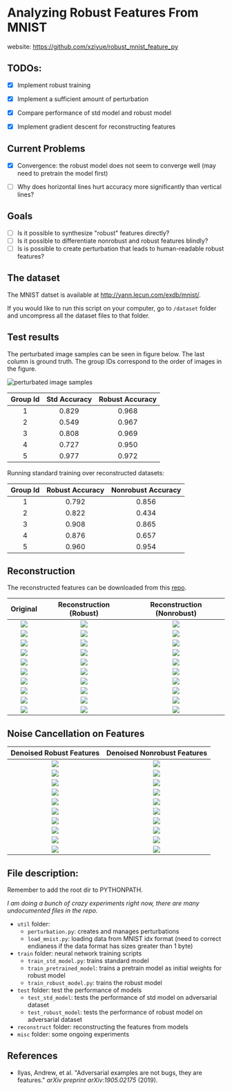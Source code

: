 # Analyzing Robust Features From MNIST

website: <https://github.com/xziyue/robust_mnist_feature_py>

## TODOs:

- [x] Implement robust training

- [x] Implement a sufficient amount of perturbation

- [x] Compare performance of std model and robust model

- [x] Implement gradient descent for reconstructing features

## Current Problems

- [x] Convergence: the robust model does not seem to converge well (may need to pretrain the model first)

- [ ] Why does horizontal lines hurt accuracy more significantly than vertical lines?

## Goals

- [ ] Is it possible to synthesize "robust" features directly?
- [ ] Is it possible to differentiate nonrobust and robust features blindly?
- [ ] Is is possible to create perturbation that leads to human-readable robust features?

## The dataset

The MNIST datset is available at <http://yann.lecun.com/exdb/mnist/>.

If you would like to run this script on your computer, go to `/dataset` folder and uncompress all the dataset files to that folder.

## Test results

The perturbated image samples can be seen in figure below. The last column is ground truth. The group IDs correspond to the order
of images in the figure.

![perturbated image samples](images/data_sample.png)


| Group Id | Std Accuracy | Robust Accuracy|
|:---:|:---:|:---:|
|1| 0.829 | 0.968 |
|2| 0.549 | 0.967 |
|3| 0.808 | 0.969 |
|4| 0.727 | 0.950 |
|5| 0.977 | 0.972 |

Running standard training over reconstructed datasets:

| Group Id | Robust Accuracy | Nonrobust Accuracy|
|:---:|:---:|:---:|
|1| 0.792 | 0.856 |
|2| 0.822 | 0.434 |
|3| 0.908 | 0.865 |
|4| 0.876 | 0.657 |
|5| 0.960 | 0.954 |

## Reconstruction

The reconstructed features can be downloaded from this [repo](https://github.com/xziyue/MNIST_Features).

|Original|Reconstruction (Robust)|Reconstruction (Nonrobust)|
|:---:|:---:|:---:|
|![](images/original_0.png)|![](images/robust_recon_0.png)|![](images/nonrobust_recon_0.png)|
|![](images/original_1.png)|![](images/robust_recon_1.png)|![](images/nonrobust_recon_1.png)|
|![](images/original_2.png)|![](images/robust_recon_2.png)|![](images/nonrobust_recon_2.png)|
|![](images/original_3.png)|![](images/robust_recon_3.png)|![](images/nonrobust_recon_3.png)|
|![](images/original_4.png)|![](images/robust_recon_4.png)|![](images/nonrobust_recon_4.png)|
|![](images/original_5.png)|![](images/robust_recon_5.png)|![](images/nonrobust_recon_5.png)|
|![](images/original_6.png)|![](images/robust_recon_6.png)|![](images/nonrobust_recon_6.png)|
|![](images/original_7.png)|![](images/robust_recon_7.png)|![](images/nonrobust_recon_7.png)|
|![](images/original_8.png)|![](images/robust_recon_8.png)|![](images/nonrobust_recon_8.png)|
|![](images/original_9.png)|![](images/robust_recon_9.png)|![](images/nonrobust_recon_9.png)|

## Noise Cancellation on Features

|Denoised Robust Features|Denoised Nonrobust Features|
|:---:|:---:|
|![](images/robust_recon_morph_0.png)|![](images/nonrobust_recon_morph_0.png)|
|![](images/robust_recon_morph_1.png)|![](images/nonrobust_recon_morph_1.png)|
|![](images/robust_recon_morph_2.png)|![](images/nonrobust_recon_morph_2.png)|
|![](images/robust_recon_morph_3.png)|![](images/nonrobust_recon_morph_3.png)|
|![](images/robust_recon_morph_4.png)|![](images/nonrobust_recon_morph_4.png)|
|![](images/robust_recon_morph_5.png)|![](images/nonrobust_recon_morph_5.png)|
|![](images/robust_recon_morph_6.png)|![](images/nonrobust_recon_morph_6.png)|
|![](images/robust_recon_morph_7.png)|![](images/nonrobust_recon_morph_7.png)|
|![](images/robust_recon_morph_8.png)|![](images/nonrobust_recon_morph_8.png)|
|![](images/robust_recon_morph_9.png)|![](images/nonrobust_recon_morph_9.png)|

## File description:

Remember to add the root dir to PYTHONPATH.

*I am doing a bunch of crazy experiments right now, there are many undocumented files in the repo.*

- `util` folder:
    - `perturbation.py`: creates and manages perturbations
    - `load_mnist.py`: loading data from MNIST idx format (need to correct endianess if the data format has sizes greater than 1 byte)
- `train` folder: neural network training scripts
    - `train_std_model.py`: trains standard model
    - `train_pretrained_model`: trains a pretrain model as initial weights for robust model
    - `train_robust_model.py`: trains the robust model
- `test` folder: test the performance of models
    - `test_std_model`: tests the performance of std model on adversarial dataset
    - `test_robust_model`: tests the performance of robust model on adversarial dataset
- `reconstruct` folder: reconstructing the features from models
- `misc` folder: some ongoing experiments


## References

- Ilyas, Andrew, et al. "Adversarial examples are not bugs, they are features." *arXiv preprint arXiv:1905.02175* (2019).


